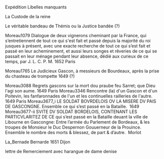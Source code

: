 Expédition Libelles manquants

La Custode de la reine

Le véritable bandeau de Thémis ou la Justice bandée (?)


Moreau1079	Dialogue de deux vignerons cheminant par la France, qui s’entretiennent de tout ce qui s'est fait et passé depuis la majorité du roi jusques à présent, avec une exacte recherche de tout ce qui s’est fait et passé en leur acheminement, et aussi leurs songes et rêveries de ce qui se passait en leur ménage pendant leur absence, dédié aux curieux de ce temps, par J. L. C. P. M.	1652	Paris

Moreau1765	Le Judicieux Gascon, à messieurs de Bourdeaux, après la prise du chasteau de trompette	1649 (?)	

Moreau3088	Regrets gascons sur la mort dou praube feu Sarret; que Dieu l'agi son aume.	1649	Paris
Moreau3346	Rencontre (la) d'un Gascon et d'un Poitevin, les fanfaronnades de l'un et les continuelles railleries de l'autre.	1649	Paris
Moreau3677_i	LE SOLDAT BOVRDELOIS OV LA MISERE DV PAIS DE GASCONGNE. Ensemble ce qui s’est passé en la Bataille. 	1649	
Moreau3677-ii	SVITE DV SOLDAT BORDELOIS, CONTENANT LES PARTICVLARITEZ DE CE qui s’est passé en la Bataille deuant la ville de Libourne en Gascongne: Entre l’armée du Parlement de Bordeaux, & les troupes de Monsieur le Duc Despernon Gouuerneur de la Prouince. Ensemble le nombre des morts & blessez, de part & d’autre. 		Morlot

La_Bernade	Bernarde	1651	Dijon

lettre de Remerciement avec harangue de dame denise		

